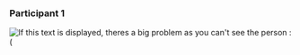 ### Participant 1

![If this text is displayed, theres a big problem as you can't see the person :(]($$www$$/1.jpg)